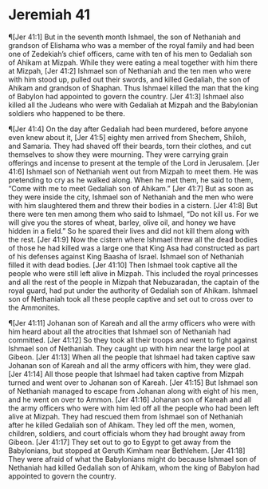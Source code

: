 # Jeremiah 41

¶[Jer 41:1] But in the seventh month Ishmael, the son of Nethaniah and grandson of Elishama who was a member of the royal family and had been one of Zedekiah’s chief officers, came with ten of his men to Gedaliah son of Ahikam at Mizpah. While they were eating a meal together with him there at Mizpah,
[Jer 41:2] Ishmael son of Nethaniah and the ten men who were with him stood up, pulled out their swords, and killed Gedaliah, the son of Ahikam and grandson of Shaphan. Thus Ishmael killed the man that the king of Babylon had appointed to govern the country.
[Jer 41:3] Ishmael also killed all the Judeans who were with Gedaliah at Mizpah and the Babylonian soldiers who happened to be there.

¶[Jer 41:4] On the day after Gedaliah had been murdered, before anyone even knew about it,
[Jer 41:5] eighty men arrived from Shechem, Shiloh, and Samaria. They had shaved off their beards, torn their clothes, and cut themselves to show they were mourning. They were carrying grain offerings and incense to present at the temple of the Lord in Jerusalem.
[Jer 41:6] Ishmael son of Nethaniah went out from Mizpah to meet them. He was pretending to cry as he walked along. When he met them, he said to them, “Come with me to meet Gedaliah son of Ahikam.”
[Jer 41:7] But as soon as they were inside the city, Ishmael son of Nethaniah and the men who were with him slaughtered them and threw their bodies in a cistern.
[Jer 41:8] But there were ten men among them who said to Ishmael, “Do not kill us. For we will give you the stores of wheat, barley, olive oil, and honey we have hidden in a field.” So he spared their lives and did not kill them along with the rest.
[Jer 41:9] Now the cistern where Ishmael threw all the dead bodies of those he had killed was a large one that King Asa had constructed as part of his defenses against King Baasha of Israel. Ishmael son of Nethaniah filled it with dead bodies.
[Jer 41:10] Then Ishmael took captive all the people who were still left alive in Mizpah. This included the royal princesses and all the rest of the people in Mizpah that Nebuzaradan, the captain of the royal guard, had put under the authority of Gedaliah son of Ahikam. Ishmael son of Nethaniah took all these people captive and set out to cross over to the Ammonites.

¶[Jer 41:11] Johanan son of Kareah and all the army officers who were with him heard about all the atrocities that Ishmael son of Nethaniah had committed.
[Jer 41:12] So they took all their troops and went to fight against Ishmael son of Nethaniah. They caught up with him near the large pool at Gibeon.
[Jer 41:13] When all the people that Ishmael had taken captive saw Johanan son of Kareah and all the army officers with him, they were glad.
[Jer 41:14] All those people that Ishmael had taken captive from Mizpah turned and went over to Johanan son of Kareah.
[Jer 41:15] But Ishmael son of Nethaniah managed to escape from Johanan along with eight of his men, and he went on over to Ammon.
[Jer 41:16] Johanan son of Kareah and all the army officers who were with him led off all the people who had been left alive at Mizpah. They had rescued them from Ishmael son of Nethaniah after he killed Gedaliah son of Ahikam. They led off the men, women, children, soldiers, and court officials whom they had brought away from Gibeon.
[Jer 41:17] They set out to go to Egypt to get away from the Babylonians, but stopped at Geruth Kimham near Bethlehem.
[Jer 41:18] They were afraid of what the Babylonians might do because Ishmael son of Nethaniah had killed Gedaliah son of Ahikam, whom the king of Babylon had appointed to govern the country.
